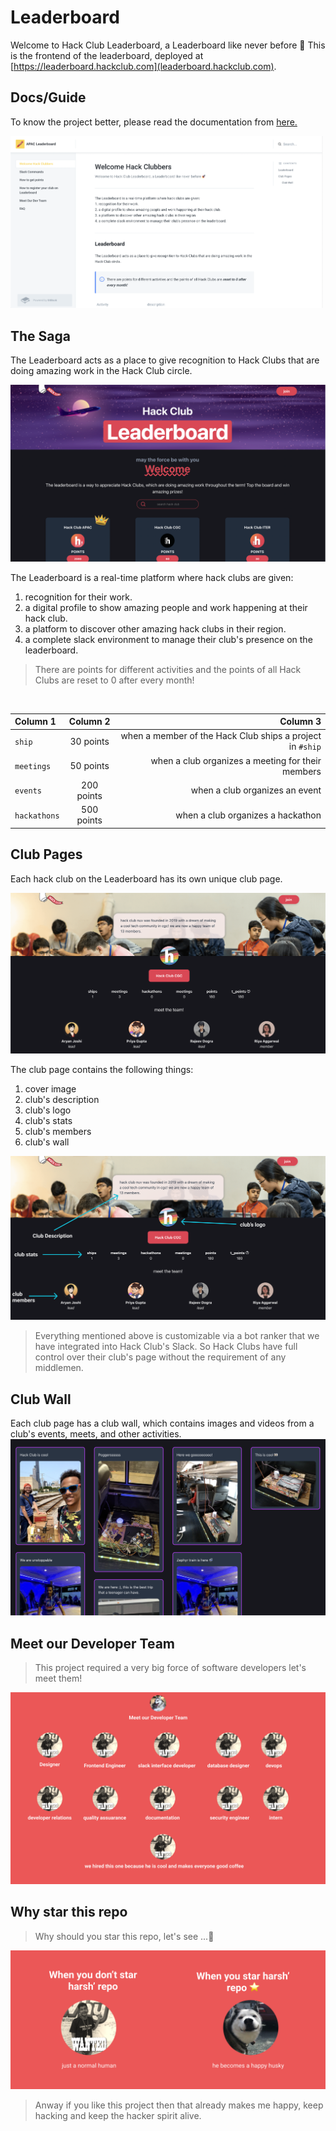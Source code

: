 # Leaderboard 
Welcome to Hack Club Leaderboard, a Leaderboard like never before 🚀
This is the frontend of the leaderboard, deployed at [https://leaderboard.hackclub.com](leaderboard.hackclub.com).
## Docs/Guide
To know the project better, please read the documentation from [here.](https://app.gitbook.com/@bajpaiharsh244/s/apac-leaderboard)

<img src="https://raw.githubusercontent.com/bajpai244/indiablogfilehosting/main/files/Screenshot%202021-08-20%20at%207.26.01%20PM.png" alt="image" width="500px" />

## The Saga
The Leaderboard acts as a place to give recognition to Hack Clubs that are doing amazing work in the Hack Club circle.

![leaderboard image](https://raw.githubusercontent.com/bajpai244/indiablogfilehosting/main/files/Screenshot%202021-08-20%20at%203.31.43%20PM.png)

The Leaderboard is a real-time platform where hack clubs are given:
1. recognition for their work.
2. a digital profile to show amazing people and work happening at their hack club.
3. a platform to discover other amazing hack clubs in their region.
4. a complete slack environment to manage their club's presence on the leaderboard.

> There are points for different activities and the points of all Hack Clubs are reset to 0 after every month!

<br/>

| Column 1       | Column 2     | Column 3     |
| :------------- | :----------: | -----------: |
|  `ship` | 30 points  | when a member of the Hack Club ships a project in `#ship`    |
| `meetings`   | 50 points | when a club organizes a meeting for their members |
| `events`  | 200 points |when a club organizes an event|
| `hackathons` | 500 points |when a club organizes a hackathon|

## Club Pages
Each hack club on the Leaderboard has its own unique club page.

![image](https://raw.githubusercontent.com/bajpai244/indiablogfilehosting/main/files/ss1.png)

The club page contains the following things:
1. cover image
2. club's description
3. club's logo
4. club's stats
5. club's members 
6. club's wall

![image](https://raw.githubusercontent.com/bajpai244/indiablogfilehosting/main/files/details.png) 

> Everything mentioned above is customizable via a bot ranker that we have integrated into Hack Club's Slack. 
> So Hack Clubs have full control over their club's page without the requirement of any middlemen.

## Club Wall

Each club page has a club wall, which contains images and videos from a club's events, meets, and other activities.
![image](https://raw.githubusercontent.com/bajpai244/indiablogfilehosting/main/files/wall.png)

## Meet our Developer Team

> This project required a very big force of software developers let's meet them!

![image](https://raw.githubusercontent.com/bajpai244/indiablogfilehosting/main/files/dev_army.png)

## Why star this repo
> Why should you star this repo, let's see ...👀

![image](https://raw.githubusercontent.com/bajpai244/indiablogfilehosting/main/files/start_repo.png)

> Anway if you like this project then that already makes me happy, keep hacking and keep the hacker spirit alive.

